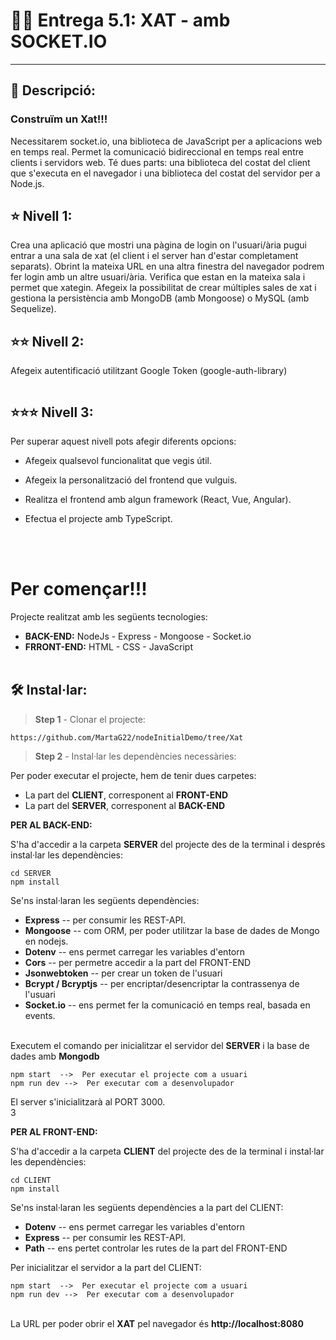 #     📢📢  Entrega 5.1: XAT  -  amb SOCKET.IO
---
## 📝 Descripció:

### Construïm un Xat!!!



Necessitarem socket.io, una biblioteca de JavaScript per a aplicacions web en temps real. Permet la comunicació bidireccional en temps real entre clients i servidors web. Té dues parts: una biblioteca del costat del client que s'executa en el navegador i una biblioteca del costat del servidor per a Node.js. 


## ⭐ Nivell 1:

Crea una aplicació que mostri una pàgina de login on l'usuari/ària pugui entrar a una sala de xat (el client i el server han d'estar completament separats). Obrint la mateixa URL en una altra finestra del navegador podrem fer login amb un altre usuari/ària. Verifica que estan en la mateixa sala i permet que xategin. Afegeix la possibilitat de crear múltiples sales de xat i gestiona la persistència amb MongoDB (amb Mongoose) o MySQL (amb Sequelize).


## ⭐⭐ Nivell 2:

Afegeix autentificació utilitzant Google Token (google-auth-library)

```
```
## ⭐⭐⭐ Nivell 3:

Per superar aquest nivell pots afegir diferents opcions:

- Afegeix qualsevol funcionalitat que vegis útil.

- Afegeix la personalització del frontend que vulguis.

- Realitza el frontend amb algun framework (React, Vue, Angular).

- Efectua el projecte amb TypeScript.


<br></br>

#  Per començar!!!  


Projecte realitzat amb les següents tecnologies:

- **BACK-END:**    NodeJs - Express - Mongoose - Socket.io 
- **FRRONT-END:**  HTML  -  CSS  -  JavaScript
<br></br>
## 🛠️ Instal·lar:

> **Step 1** - Clonar el projecte:
```
https://github.com/MartaG22/nodeInitialDemo/tree/Xat

```
> **Step 2** - Instal·lar les dependències necessàries:
> 
Per poder executar el projecte, hem de tenir dues carpetes:
- La part del **CLIENT**, corresponent al **FRONT-END**
- La part del **SERVER**, corresponent al **BACK-END**


**PER AL BACK-END:**

S'ha d'accedir a la carpeta **SERVER** del projecte des de la terminal i després instal·lar les dependències:
```
cd SERVER
npm install
```

Se'ns instal·laran les següents dependències:
 - **Express** -- per consumir les REST-API.
 - **Mongoose** -- com ORM, per poder utilitzar la base de dades de Mongo en nodejs.
 - **Dotenv** -- ens permet carregar les variables d'entorn
 - **Cors**  -- per permetre accedir a la part del FRONT-END
 - **Jsonwebtoken** -- per crear un token de l'usuari
 - **Bcrypt  /  Bcryptjs** -- per encriptar/desencriptar la contrassenya de l'usuari
 - **Socket.io** -- ens permet fer la comunicació en temps real, basada en events.
  
<br>Executem el comando per inicialitzar el servidor del **SERVER** i la base de dades amb **Mongodb** </br>
```
npm start  -->  Per executar el projecte com a usuari
npm run dev -->  Per executar com a desenvolupador
```
El server s'inicialitzarà al PORT 3000.
<br>
3

**PER AL FRONT-END:**

S'ha d'accedir a la carpeta **CLIENT** del projecte des de la terminal i instal·lar les dependències:
```
cd CLIENT
npm install
```

Se'ns instal·laran les següents dependències a la part del CLIENT:
 - **Dotenv** -- ens permet carregar les variables d'entorn
 - **Express** -- per consumir les REST-API.
 - **Path**  -- ens pertet controlar les rutes de la part del FRONT-END



Per inicialitzar el servidor a la part del CLIENT: 



```
npm start  -->  Per executar el projecte com a usuari
npm run dev -->  Per executar com a desenvolupador
```
<br>
La URL per poder obrir el <b>XAT</b> pel navegador és <b>http://localhost:8080</b>
